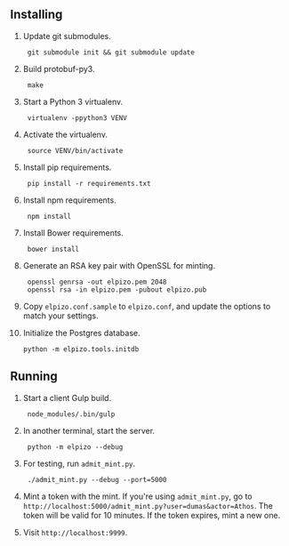 ## Installing

1. Update git submodules.

        git submodule init && git submodule update

2. Build protobuf-py3.

        make

3. Start a Python 3 virtualenv.

        virtualenv -ppython3 VENV

4. Activate the virtualenv.

        source VENV/bin/activate

5. Install pip requirements.

        pip install -r requirements.txt

6. Install npm requirements.

        npm install

7. Install Bower requirements.

        bower install

8. Generate an RSA key pair with OpenSSL for minting.

        openssl genrsa -out elpizo.pem 2048
        openssl rsa -in elpizo.pem -pubout elpizo.pub

9. Copy `elpizo.conf.sample` to `elpizo.conf`, and update the options to match your settings.

10. Initialize the Postgres database.

        python -m elpizo.tools.initdb

## Running

1. Start a client Gulp build.

        node_modules/.bin/gulp

2. In another terminal, start the server.

        python -m elpizo --debug

3. For testing, run `admit_mint.py`.

        ./admit_mint.py --debug --port=5000

4. Mint a token with the mint. If you're using `admit_mint.py`, go to `http://localhost:5000/admit_mint.py?user=dumas&actor=Athos`. The token will be valid for 10 minutes. If the token expires, mint a new one.

5. Visit `http://localhost:9999`.
